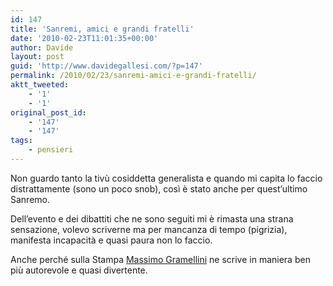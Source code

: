 ```yaml
---
id: 147
title: 'Sanremi, amici e grandi fratelli'
date: '2010-02-23T11:01:35+00:00'
author: Davide
layout: post
guid: 'http://www.davidegallesi.com/?p=147'
permalink: /2010/02/23/sanremi-amici-e-grandi-fratelli/
aktt_tweeted:
    - '1'
    - '1'
original_post_id:
    - '147'
    - '147'
tags:
    - pensieri
---
```


Non guardo tanto la tivù cosiddetta generalista e quando mi capita lo faccio distrattamente (sono un poco snob), così è stato anche per quest’ultimo Sanremo.

Dell’evento e dei dibattiti che ne sono seguiti mi è rimasta una strana sensazione, volevo scriverne ma per mancanza di tempo (pigrizia), manifesta incapacità e quasi paura non lo faccio.

Anche perché sulla Stampa [Massimo Gramellini](http://www.lastampa.it/_web/cmstp/tmplRubriche/editoriali/grubrica.asp?ID_blog=41&ID_articolo=767&ID_sezione=56&sezione= "Decide il Poppolo") ne scrive in maniera ben più autorevole e quasi divertente.
